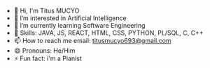 - 👋 Hi, I'm Titus MUCYO
- 👀 I’m interested in Artificial Intelligence
- 🌱 I’m currently learning Software Engineering
- 💞️ Skills: JAVA, JS, REACT, HTML, CSS, PYTHON, PL/SQL, C, C++
- 📫 How to reach me email: titusmucyo693@gmail.com
- 😄 Pronouns: He/Him
- ⚡ Fun fact: i'm a Pianist

<!---
Titus-30/Titus-30 is a ✨ special ✨ repository because its `README.md` (this file) appears on your GitHub profile.
You can click the Preview link to take a look at your changes.
--->

